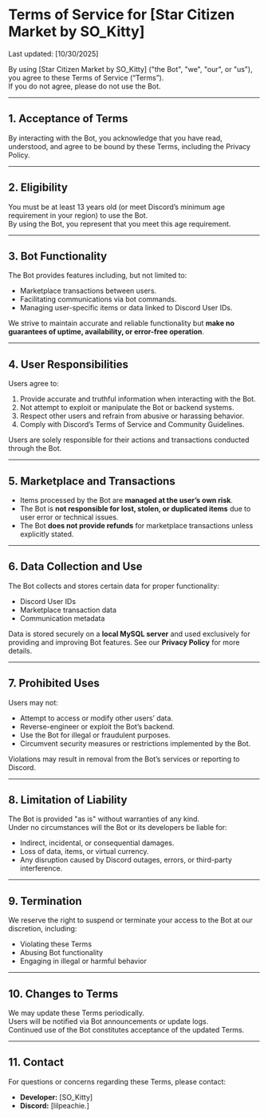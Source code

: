 # Terms of Service for [Star Citizen Market by SO_Kitty]

Last updated: [10/30/2025]

By using [Star Citizen Market by SO_Kitty] ("the Bot", "we", "our", or "us"), you agree to these Terms of Service (“Terms”).  
If you do not agree, please do not use the Bot.

---

## 1. Acceptance of Terms
By interacting with the Bot, you acknowledge that you have read, understood, and agree to be bound by these Terms, including the Privacy Policy.

---

## 2. Eligibility
You must be at least 13 years old (or meet Discord’s minimum age requirement in your region) to use the Bot.  
By using the Bot, you represent that you meet this age requirement.

---

## 3. Bot Functionality
The Bot provides features including, but not limited to:

- Marketplace transactions between users.
- Facilitating communications via bot commands.
- Managing user-specific items or data linked to Discord User IDs.

We strive to maintain accurate and reliable functionality but **make no guarantees of uptime, availability, or error-free operation**.

---

## 4. User Responsibilities
Users agree to:

1. Provide accurate and truthful information when interacting with the Bot.
2. Not attempt to exploit or manipulate the Bot or backend systems.
3. Respect other users and refrain from abusive or harassing behavior.
4. Comply with Discord’s Terms of Service and Community Guidelines.

Users are solely responsible for their actions and transactions conducted through the Bot.

---

## 5. Marketplace and Transactions
- Items processed by the Bot are **managed at the user’s own risk**.  
- The Bot is **not responsible for lost, stolen, or duplicated items** due to user error or technical issues.  
- The Bot **does not provide refunds** for marketplace transactions unless explicitly stated.

---

## 6. Data Collection and Use
The Bot collects and stores certain data for proper functionality:

- Discord User IDs
- Marketplace transaction data
- Communication metadata

Data is stored securely on a **local MySQL server** and used exclusively for providing and improving Bot features. See our **Privacy Policy** for more details.

---

## 7. Prohibited Uses
Users may not:

- Attempt to access or modify other users’ data.
- Reverse-engineer or exploit the Bot’s backend.
- Use the Bot for illegal or fraudulent purposes.
- Circumvent security measures or restrictions implemented by the Bot.

Violations may result in removal from the Bot’s services or reporting to Discord.

---

## 8. Limitation of Liability
The Bot is provided "as is" without warranties of any kind.  
Under no circumstances will the Bot or its developers be liable for:

- Indirect, incidental, or consequential damages.
- Loss of data, items, or virtual currency.
- Any disruption caused by Discord outages, errors, or third-party interference.

---

## 9. Termination
We reserve the right to suspend or terminate your access to the Bot at our discretion, including:

- Violating these Terms
- Abusing Bot functionality
- Engaging in illegal or harmful behavior

---

## 10. Changes to Terms
We may update these Terms periodically.  
Users will be notified via Bot announcements or update logs.  
Continued use of the Bot constitutes acceptance of the updated Terms.

---

## 11. Contact
For questions or concerns regarding these Terms, please contact:

- **Developer:** [SO_Kitty]  
- **Discord:** [lilpeachie.]

